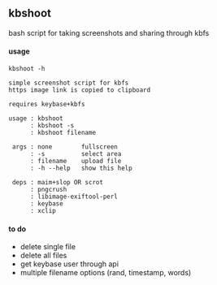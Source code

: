 ## kbshoot

bash script for taking screenshots and sharing through kbfs

#### usage

`kbshoot -h`

```
simple screenshot script for kbfs
https image link is copied to clipboard

requires keybase+kbfs

usage : kbshoot
      : kbshoot -s
      : kbshoot filename

 args : none        fullscreen
      : -s          select area
      : filename    upload file
      : -h --help   show this help

 deps : maim+slop OR scrot
      : pngcrush
      : libimage-exiftool-perl
      : keybase
      : xclip
```

#### to do

 - delete single file
 - delete all files
 - get keybase user through api
 - multiple filename options (rand, timestamp, words)